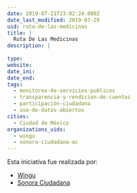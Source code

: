 ```yaml
---
date: 2019-07-21T23:02:24.000Z
date_last_modified: 2019-07-29
uid: ruta-de-las-medicinas
title: |
  Ruta De Las Medicinas
description: |
  
type: 
website: 
date_ini: 
date_end: 
tags:
  - monitoreo-de-servicios-publicos
  - transparencia-y-rendicion-de-cuentas
  - participación-ciudadana
  - uso-de-datos-abiertos
cities: 
  - Ciudad de México
organizations_uids:
  - wingu
  - sonora-ciudadana-ac
---
```


Esta iniciativa fue realizada por:

- [Wingu](/organizaciones/wingu)
- [Sonora Ciudadana](/organizaciones/sonora-ciudadana-ac)
